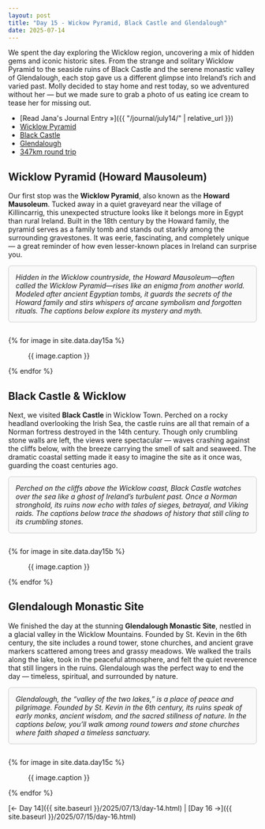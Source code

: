 ```yaml
---
layout: post
title: "Day 15 - Wickow Pyramid, Black Castle and Glendalough"
date: 2025-07-14
---
```


We spent the day exploring the Wicklow region, uncovering a mix of hidden gems and iconic historic sites. From the strange and solitary Wicklow Pyramid to the seaside ruins of Black Castle and the serene monastic valley of Glendalough, each stop gave us a different glimpse into Ireland’s rich and varied past. Molly decided to stay home and rest today, so we adventured without her — but we made sure to grab a photo of us eating ice cream to tease her for missing out.

- [Read Jana's Journal Entry »]({{ "/journal/july14/" | relative_url }})
- [Wicklow Pyramid](https://www.buildingsofireland.ie/places-to-visit/wicklow/arklow-howard-mausoleum/)
- [Black Castle](https://visitwicklow.ie/listing/black-castle/)
- [Glendalough](https://glendaloughhermitage.ie/glendalough/)
- [347km round trip](https://www.google.com/maps/dir/Weir's+Bar+%26+Restaurant,+Multy,+Mullingar,+Co.+Westmeath,+N91+T9WY/Howard+Mausoleum+Pyramid,+Kilbride,+County+Wicklow/Black+Castle,+Main+Street,+Corporation+Lands,+Wicklow/Glendalough+Monastic+Site,+Sevenchurches+Or+Camaderry,+Glendalough,+County+Wicklow/Weir's+Bar+%26+Restaurant,+Rathganny,+Mullingar,+County+Westmeath/@53.2159778,-7.3735543,108629m/data=!3m2!1e3!4b1!4m32!4m31!1m5!1m1!1s0x485dc269aa52fa1b:0xf847b3467fe9ee47!2m2!1d-7.3907611!2d53.6246435!1m5!1m1!1s0x48679d550c61a48d:0x4c936509e61803dc!2m2!1d-6.1631171!2d52.8120174!1m5!1m1!1s0x4867b18f79560d3f:0x886da7a5bcd670b6!2m2!1d-6.0419282!2d52.9805317!1m5!1m1!1s0x486797cbb0dc1217:0x3df1a42783a8e157!2m2!1d-6.3270622!2d53.0105595!1m5!1m1!1s0x485dc269aa52fa1b:0xf847b3467fe9ee47!2m2!1d-7.3907611!2d53.6246435!3e0?entry=ttu&g_ep=EgoyMDI1MDcxMy4wIKXMDSoASAFQAw%3D%3D)

## Wicklow Pyramid (Howard Mausoleum)  
Our first stop was the **Wicklow Pyramid**, also known as the **Howard Mausoleum**. Tucked away in a quiet graveyard near the village of Killincarrig, this unexpected structure looks like it belongs more in Egypt than rural Ireland. Built in the 18th century by the Howard family, the pyramid serves as a family tomb and stands out starkly among the surrounding gravestones. It was eerie, fascinating, and completely unique — a great reminder of how even lesser-known places in Ireland can surprise you.

<div style="border: 1px solid #ccc; padding: 1em; border-radius: 6px; background: #f9f9f9; margin-bottom: 2em;">
  <em>Hidden in the Wicklow countryside, the Howard Mausoleum—often called the Wicklow Pyramid—rises like an enigma from another world. Modeled after ancient Egyptian tombs, it guards the secrets of the Howard family and stirs whispers of arcane symbolism and forgotten rituals. The captions below explore its mystery and myth.</em>
</div>

{% for image in site.data.day15a %}
<figure>
  <img src="{{ site.baseurl }}{{ image.src }}" alt="">
  <figcaption>{{ image.caption }}</figcaption>
</figure>
{% endfor %}

## Black Castle & Wicklow
Next, we visited **Black Castle** in Wicklow Town. Perched on a rocky headland overlooking the Irish Sea, the castle ruins are all that remain of a Norman fortress destroyed in the 14th century. Though only crumbling stone walls are left, the views were spectacular — waves crashing against the cliffs below, with the breeze carrying the smell of salt and seaweed. The dramatic coastal setting made it easy to imagine the site as it once was, guarding the coast centuries ago.

<div style="border: 1px solid #ccc; padding: 1em; border-radius: 6px; background: #f9f9f9; margin-bottom: 2em;">
  <em>Perched on the cliffs above the Wicklow coast, Black Castle watches over the sea like a ghost of Ireland’s turbulent past. Once a Norman stronghold, its ruins now echo with tales of sieges, betrayal, and Viking raids. The captions below trace the shadows of history that still cling to its crumbling stones.</em>
</div>

{% for image in site.data.day15b %}
<figure>
  <img src="{{ site.baseurl }}{{ image.src }}" alt="">
  <figcaption>{{ image.caption }}</figcaption>
</figure>
{% endfor %}

## Glendalough Monastic Site  
We finished the day at the stunning **Glendalough Monastic Site**, nestled in a glacial valley in the Wicklow Mountains. Founded by St. Kevin in the 6th century, the site includes a round tower, stone churches, and ancient grave markers scattered among trees and grassy meadows. We walked the trails along the lake, took in the peaceful atmosphere, and felt the quiet reverence that still lingers in the ruins. Glendalough was the perfect way to end the day — timeless, spiritual, and surrounded by nature.

<div style="border: 1px solid #ccc; padding: 1em; border-radius: 6px; background: #f9f9f9; margin-bottom: 2em;">
  <em>Glendalough, the “valley of the two lakes,” is a place of peace and pilgrimage. Founded by St. Kevin in the 6th century, its ruins speak of early monks, ancient wisdom, and the sacred stillness of nature. In the captions below, you’ll walk among round towers and stone churches where faith shaped a timeless sanctuary.</em>
</div>

{% for image in site.data.day15c %}
<figure>
  <img src="{{ site.baseurl }}{{ image.src }}" alt="">
  <figcaption>{{ image.caption }}</figcaption>
</figure>
{% endfor %}

[← Day 14]({{ site.baseurl }}/2025/07/13/day-14.html) | [Day 16 →]({{ site.baseurl }}/2025/07/15/day-16.html)
